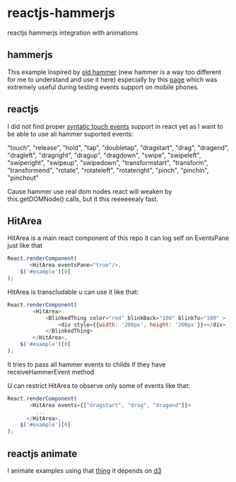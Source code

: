 reactjs-hammerjs
================

reactjs hammerjs integration with animations

## hammerjs
This example inspired by [old hammer](https://github.com/thecoded/hammer.js) (new hammer is a way too different for me to understand and use it here) especially by this [page](http://thecoded.com/swipe/examples/events.html) which was extremely useful during testing events support on mobile phones.

## reactjs 
I did not find proper [syntatic touch events](http://facebook.github.io/react/docs/events.html#touch-events) support in react yet as I want to be able to use all hammer suported events:

"touch", "release", "hold", "tap", "doubletap", "dragstart", "drag", "dragend", "dragleft", "dragright", "dragup", "dragdown", "swipe", "swipeleft", "swiperight", "swipeup", "swipedown", "transformstart", "transform", "transformend", "rotate", "rotateleft", "rotateright", "pinch", "pinchin", "pinchout"

Cause hammer use real dom nodes react will weaken by this.getDOMNode() calls, but it this reeeeeealy fast.  

## HitArea
HitArea is a main react component  of this repo it can log self on EventsPane just like that

```javascript
React.renderComponent(         
       <HitArea eventsPane="true"/>,
    $('#example')[0]
);
```

HitArea is transcludable u can use it like that: 

```javascript
React.renderComponent(         
        <HitArea>
            <BlinkedThing color="red" blinkBack="100" blinkTo="100" >
                <div style={{width: '200px', height: '200px'}}></div>
            </BlinkedThing>
        </HitArea>,
    $('#example')[0]
);
```

It tries to pass all hammer events to childs if they have receiveHammerEvent method

U can restrict HitArea to observe only some of events like that:

```javascript
React.renderComponent(         
       <HitArea events={["dragstart", "drag", "dragend"]}>
         ...
      </HitArea>,
    $('#example')[0]
);
```

## reactjs animate
I animate examples using that [thing](https://github.com/pleasetrythisathome/react.animate) it depends on [d3](http://d3js.org/)
